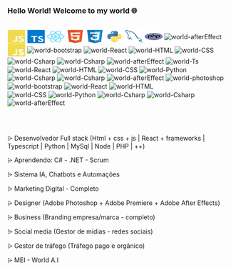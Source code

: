 ### Hello World! Welcome to my world 🌐

<div style="display: inline_block">
    <br>
    <img align="center" alt="world-Js" height="30" width="40" src="https://raw.githubusercontent.com/devicons/devicon/master/icons/javascript/javascript-plain.svg">
    <img align="center" alt="world-Ts" height="30" width="40" src="https://raw.githubusercontent.com/devicons/devicon/master/icons/typescript/typescript-plain.svg">
    <img align="center" alt="world-React" height="30" width="40" src="https://raw.githubusercontent.com/devicons/devicon/master/icons/react/react-original.svg">
    <img align="center" alt="world-HTML" height="30" width="40" src="https://raw.githubusercontent.com/devicons/devicon/master/icons/html5/html5-original.svg">
    <img align="center" alt="world-CSS" height="30" width="40" src="https://raw.githubusercontent.com/devicons/devicon/master/icons/css3/css3-original.svg">
    <img align="center" alt="world-Python" height="30" width="40" src="https://raw.githubusercontent.com/devicons/devicon/master/icons/python/python-original.svg">
    <img align="center" alt="world-Csharp" height="30" width="40" src="https://raw.githubusercontent.com/devicons/devicon/master/icons/mysql/mysql-original.svg">
    <img align="center" alt="world-Csharp" height="30" width="40" src="https://raw.githubusercontent.com/devicons/devicon/master/icons/php/php-original.svg">
    <img align="center" alt="world-afterEffect" height="30" width="40"  src="https://cdn.jsdelivr.net/gh/devicons/devicon/icons/aftereffects/aftereffects-original.svg">
    <img align="center" alt="world-photoshop" height="30" width="40" src="https://raw.githubusercontent.com/devicons/devicon/master/icons/javascript/javascript-plain.svg">
    <img align="center" alt="world-bootstrap" height="30" width="40" src="https://cdn.jsdelivr.net/gh/devicons/devicon/icons/angularjs/angularjs-original.svg">
    <img align="center" alt="world-React" height="30" width="40" src="https://cdn.jsdelivr.net/gh/devicons/devicon/icons/bootstrap/bootstrap-original-wordmark.svg">
    <img align="center" alt="world-HTML" height="30" width="40" src="https://cdn.jsdelivr.net/gh/devicons/devicon/icons/canva/canva-original.svg" />
    <img align="center" alt="world-CSS" height="30" width="40" src="https://cdn.jsdelivr.net/gh/devicons/devicon/icons/express/express-original.svg" />
    <img align="center" alt="world-Csharp" height="30" width="40" src="https://cdn.jsdelivr.net/gh/devicons/devicon/icons/figma/figma-original.svg" />
    <img align="center" alt="world-Csharp" height="30" width="40" src="https://cdn.jsdelivr.net/gh/devicons/devicon/icons/git/git-original.svg" />
    <img align="center" alt="world-afterEffect" height="30" width="40"  src="https://cdn.jsdelivr.net/gh/devicons/devicon/icons/github/github-original.svg" />
    <img align="center" alt="world-Ts" height="30" width="40" src="https://cdn.jsdelivr.net/gh/devicons/devicon/icons/jquery/jquery-original.svg" />
    <img align="center" alt="world-React" height="30" width="40" src="https://cdn.jsdelivr.net/gh/devicons/devicon/icons/mongodb/mongodb-original.svg" />
    <img align="center" alt="world-HTML" height="30" width="40" src="https://cdn.jsdelivr.net/gh/devicons/devicon/icons/nextjs/nextjs-original.svg" />
    <img align="center" alt="world-CSS" height="30" width="40" src="https://cdn.jsdelivr.net/gh/devicons/devicon/icons/npm/npm-original-wordmark.svg" />  
    <img align="center" alt="world-Python" height="30" width="40" src="https://cdn.jsdelivr.net/gh/devicons/devicon/icons/photoshop/photoshop-plain.svg" />
    <img align="center" alt="world-Csharp" height="30" width="40" src="https://cdn.jsdelivr.net/gh/devicons/devicon/icons/premierepro/premierepro-plain.svg" />
    <img align="center" alt="world-Csharp" height="30" width="40" src="https://cdn.jsdelivr.net/gh/devicons/devicon/icons/pycharm/pycharm-original.svg" />
    <img align="center" alt="world-afterEffect" height="30" width="40"  src="https://cdn.jsdelivr.net/gh/devicons/devicon/icons/redux/redux-original.svg" />
    <img align="center" alt="world-photoshop" height="30" width="40" src="https://cdn.jsdelivr.net/gh/devicons/devicon/icons/redux/redux-original.svg" />
    <img align="center" alt="world-bootstrap" height="30" width="40" src="https://cdn.jsdelivr.net/gh/devicons/devicon/icons/selenium/selenium-original.svg" />
    <img align="center" alt="world-React" height="30" width="40" src="https://cdn.jsdelivr.net/gh/devicons/devicon/icons/tailwindcss/tailwindcss-original-wordmark.svg" />
    <img align="center" alt="world-HTML" height="30" width="40" src="https://cdn.jsdelivr.net/gh/devicons/devicon/icons/visualstudio/visualstudio-plain.svg" />
    <br>
    <img align="center" alt="world-CSS" height="30" width="40" src="https://cdn.jsdelivr.net/gh/devicons/devicon/icons/wordpress/wordpress-original.svg" />
    <img align="center" alt="world-Python" height="30" width="40" src="https://cdn.jsdelivr.net/gh/devicons/devicon/icons/woocommerce/woocommerce-original.svg" />
    <img align="center" alt="world-Csharp" height="30" width="40" src="https://cdn.jsdelivr.net/gh/devicons/devicon/icons/yarn/yarn-original.svg" />
    <img align="center" alt="world-Csharp" height="30" width="40" src="https://cdn.jsdelivr.net/gh/devicons/devicon/icons/anaconda/anaconda-original.svg" />
    <img align="center" alt="world-afterEffect" height="30" width="40"  src="https://cdn.jsdelivr.net/gh/devicons/devicon/icons/github/github-original.svg" />
</div>

<br><br>

⩥ Desenvolvedor Full stack 
(Html + css + js | React + frameworks | Typescript | Python | MySql | Node | PHP | ++) 

⩥ Aprendendo:
C# - .NET - Scrum

⩥ Sistema IA, Chatbots e Automações

⩥ Marketing Digital - Completo

⩥ Designer 
(Adobe Photoshop + Adobe Premiere + Adobe After Effects) 

⩥ Business
(Branding empresa/marca - completo)

⩥ Social media
(Gestor de mídias -  redes sociais) 

⩥ Gestor de tráfego
(Tráfego pago e orgânico)

⩥ MEI - World A.I

